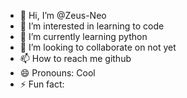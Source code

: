 - 👋 Hi, I’m @Zeus-Neo
- 👀 I’m interested in learning to code
- 🌱 I’m currently learning python 
- 💞️ I’m looking to collaborate on not yet
- 📫 How to reach me github
- 😄 Pronouns: Cool
- ⚡ Fun fact: 

<!---
Zeus-Neo/Zeus-Neo is a ✨ special ✨ repository because its `README.md` (this file) appears on your GitHub profile.
You can click the Preview link to take a look at your changes.
--->
